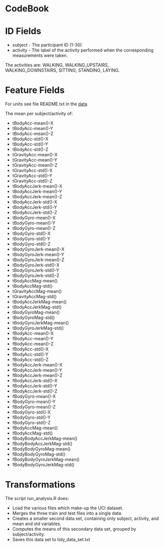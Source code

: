# CodeBook
 
# ID Fields
* subject - The participant ID (1-30)
* activity - The label of the activity performed when the corresponding measurements were taken.

The activities are: WALKING, WALKING_UPSTAIRS, WALKING_DOWNSTAIRS, SITTING, STANDING, LAYING.

# Feature Fields
For  units see file README.txt in the <a href="https://d396qusza40orc.cloudfront.net/getdata%2Fprojectfiles%2FUCI%20HAR%20Dataset.zip " >data</a>

The mean per subject/activity of: 

* tBodyAcc-mean()-X 
* tBodyAcc-mean()-Y
* tBodyAcc-mean()-Z 
* tBodyAcc-std()-X 
* tBodyAcc-std()-Y 
* tBodyAcc-std()-Z 
* tGravityAcc-mean()-X
* tGravityAcc-mean()-Y 
* tGravityAcc-mean()-Z 
* tGravityAcc-std()-X 
* tGravityAcc-std()-Y 
* tGravityAcc-std()-Z 
* tBodyAccJerk-mean()-X 
* tBodyAccJerk-mean()-Y 
* tBodyAccJerk-mean()-Z 
* tBodyAccJerk-std()-X 
* tBodyAccJerk-std()-Y 
* tBodyAccJerk-std()-Z
* tBodyGyro-mean()-X 
* tBodyGyro-mean()-Y
* tBodyGyro-mean()-Z
* tBodyGyro-std()-X 
* tBodyGyro-std()-Y 
* tBodyGyro-std()-Z 
* tBodyGyroJerk-mean()-X 
* tBodyGyroJerk-mean()-Y 
* tBodyGyroJerk-mean()-Z 
* tBodyGyroJerk-std()-X 
* tBodyGyroJerk-std()-Y 
* tBodyGyroJerk-std()-Z
* tBodyAccMag-mean() 
* tBodyAccMag-std()
* tGravityAccMag-mean()
* tGravityAccMag-std() 
* tBodyAccJerkMag-mean()
* tBodyAccJerkMag-std()
* tBodyGyroMag-mean()
* tBodyGyroMag-std() 
* tBodyGyroJerkMag-mean()
* tBodyGyroJerkMag-std() 
* fBodyAcc-mean()-X
* fBodyAcc-mean()-Y 
* fBodyAcc-mean()-Z 
* fBodyAcc-std()-X 
* fBodyAcc-std()-Y
* fBodyAcc-std()-Z 
* fBodyAccJerk-mean()-X 
* fBodyAccJerk-mean()-Y
* fBodyAccJerk-mean()-Z
* fBodyAccJerk-std()-X
* fBodyAccJerk-std()-Y 
* fBodyAccJerk-std()-Z
* fBodyGyro-mean()-X 
* fBodyGyro-mean()-Y 
* fBodyGyro-mean()-Z
* fBodyGyro-std()-X 
* fBodyGyro-std()-Y 
* fBodyGyro-std()-Z 
* fBodyAccMag-mean() 
* fBodyAccMag-std() 
* fBodyBodyAccJerkMag-mean()
* fBodyBodyAccJerkMag-std()
* fBodyBodyGyroMag-mean()
* fBodyBodyGyroMag-std() 
* fBodyBodyGyroJerkMag-mean()
* fBodyBodyGyroJerkMag-std()

# Transformations

The script run_analysis.R does:

* Load the various files which make-up the UCI dataset.
* Merges the three train and test files into a single data.
* Creates a smaller second data set, containing only subject, activity, and mean and std variables.
* Computes the means of this secondary data set, grouped by subject/activity.
* Saves this data set to tidy_data_set.txt
